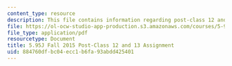 ```yaml
---
content_type: resource
description: This file contains information regarding post-class 12 and 13 sssignment.
file: https://ol-ocw-studio-app-production.s3.amazonaws.com/courses/5-95j-teaching-college-level-science-and-engineering-fall-2015/884760dfbc04ecc1b6fa93abdd425401_MIT5_95JF15_Assignment12and13.pdf
file_type: application/pdf
resourcetype: Document
title: 5.95J Fall 2015 Post-Class 12 and 13 Assignment
uid: 884760df-bc04-ecc1-b6fa-93abdd425401
---
```

